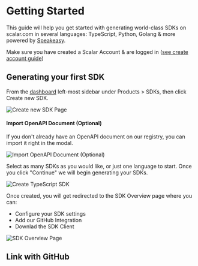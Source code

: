 # Getting Started
This guide will help you get started with generating world-class SDKs on scalar.com in several languages: TypeScript, Python, Golang & more powered by [Speakeasy](https://speakeasy.com).


Make sure you have created a Scalar Account & are logged in ([see create account guide](/scalar/scalar-registry/getting-started#create-your-scalar-account))

## Generating your first SDK
From the [dashboard](https://dashboard.scalar.com) left-most sidebar under Products > SDKs, then click Create new SDK.

![Create new SDK Page](https://api.scalar.com/cdn/images/UCkGjASrXpR8OxgWEj32i/_-IfCKbkQuZevciAtViRX.png "Create new SDK Page")

#### Import OpenAPI Document (Optional) 
If you don't already have an OpenAPI document on our registry, you can import it right in the modal.

![Import OpenAPI Document (Optional)](https://api.scalar.com/cdn/images/UCkGjASrXpR8OxgWEj32i/WnMVG8hrR_f-6t-lOtDYb.png "Import OpenAPI Document (Optional)")

Select as many SDKs as you would like, or just one language to start. Once you click "Continue" we will begin generating your SDKs.

![Create TypeScript SDK](https://api.scalar.com/cdn/images/UCkGjASrXpR8OxgWEj32i/lH3Grvx1nPikw7-0sTE4Y.png "Create TypeScript SDK")


Once created, you will get redirected to the SDK Overview page where you can:
- Configure your SDK settings
- Add our GitHub Integration
- Downlad the SDK Client

![SDK Overview Page](https://api.scalar.com/cdn/images/UCkGjASrXpR8OxgWEj32i/1TbvZqmSD170GGOw9O_iP.png "SDK Overview Page")

## Link with GitHub

